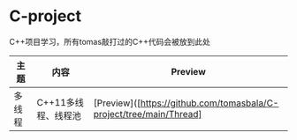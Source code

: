 # C-project
C++项目学习，所有tomas敲打过的C++代码会被放到此处

| 主题 | 内容 | Preview |
| --- | --- | --- |
|多线程 | C++11多线程、线程池 |[Preview]([https://github.com/tomasbala/C-project/tree/main/Thread] |
